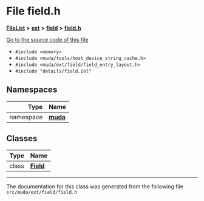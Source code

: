 

# File field.h



[**FileList**](files.md) **>** [**ext**](dir_dee31a662aa40cb7fc08cb07824f4a9a.md) **>** [**field**](dir_67616bafb1e973d10aec465c6be4ad46.md) **>** [**field.h**](field_2field_8h.md)

[Go to the source code of this file](field_2field_8h_source.md)



* `#include <memory>`
* `#include <muda/tools/host_device_string_cache.h>`
* `#include <muda/ext/field/field_entry_layout.h>`
* `#include "details/field.inl"`













## Namespaces

| Type | Name |
| ---: | :--- |
| namespace | [**muda**](namespacemuda.md) <br> |


## Classes

| Type | Name |
| ---: | :--- |
| class | [**Field**](classmuda_1_1_field.md) <br> |



















































------------------------------
The documentation for this class was generated from the following file `src/muda/ext/field/field.h`

